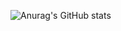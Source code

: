 ![Anurag's GitHub stats](https://github-readme-stats.vercel.app/api?username=Brem0827&show_icons=true&theme=cobalt)
